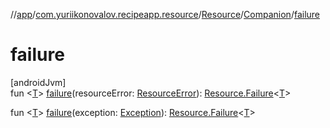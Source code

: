 //[app](../../../../index.md)/[com.yuriikonovalov.recipeapp.resource](../../index.md)/[Resource](../index.md)/[Companion](index.md)/[failure](failure.md)

# failure

[androidJvm]\
fun &lt;[T](failure.md)&gt; [failure](failure.md)(resourceError: [ResourceError](../../-resource-error/index.md)): [Resource.Failure](../-failure/index.md)&lt;[T](failure.md)&gt;

fun &lt;[T](failure.md)&gt; [failure](failure.md)(exception: [Exception](https://kotlinlang.org/api/latest/jvm/stdlib/kotlin/-exception/index.html)): [Resource.Failure](../-failure/index.md)&lt;[T](failure.md)&gt;
